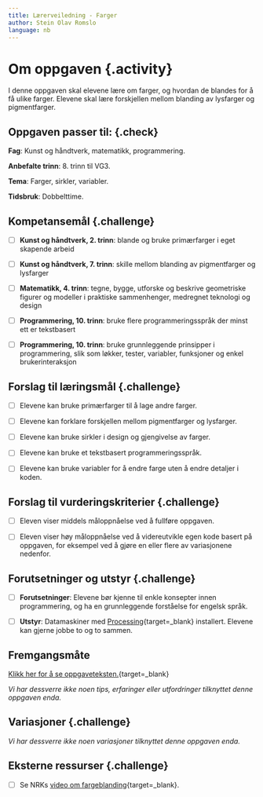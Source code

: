 ```yaml
---
title: Lærerveiledning - Farger
author: Stein Olav Romslo
language: nb
---
```



# Om oppgaven {.activity}

I denne oppgaven skal elevene lære om farger, og hvordan de blandes for å få
ulike farger. Elevene skal lære forskjellen mellom blanding av lysfarger og
pigmentfarger.

## Oppgaven passer til: {.check}

__Fag__: Kunst og håndtverk, matematikk, programmering.

__Anbefalte trinn__: 8. trinn til VG3.

__Tema__: Farger, sirkler, variabler.

__Tidsbruk__: Dobbelttime.

## Kompetansemål {.challenge}

- [ ] __Kunst og håndtverk, 2. trinn__: blande og bruke primærfarger i eget
  skapende arbeid

- [ ] __Kunst og håndtverk, 7. trinn__: skille mellom blanding av pigmentfarger
  og lysfarger

- [ ] __Matematikk, 4. trinn__: tegne, bygge, utforske og beskrive geometriske
  figurer og modeller i praktiske sammenhenger, medregnet teknologi og design

- [ ] __Programmering, 10. trinn__: bruke flere programmeringsspråk der minst
  ett er tekstbasert

- [ ] __Programmering, 10. trinn__: bruke grunnleggende prinsipper i
  programmering, slik som løkker, tester, variabler, funksjoner og enkel
  brukerinteraksjon

## Forslag til læringsmål {.challenge}

- [ ] Elevene kan bruke primærfarger til å lage andre farger.

- [ ] Elevene kan forklare forskjellen mellom pigmentfarger og lysfarger.

- [ ] Elevene kan bruke sirkler i design og gjengivelse av farger.

- [ ] Elevene kan bruke et tekstbasert programmeringsspråk.

- [ ] Elevene kan bruke variabler for å endre farge uten å endre detaljer i
  koden.

## Forslag til vurderingskriterier {.challenge}

- [ ] Eleven viser middels måloppnåelse ved å fullføre oppgaven.

- [ ] Eleven viser høy måloppnåelse ved å videreutvikle egen kode basert på
  oppgaven, for eksempel ved å gjøre en eller flere av variasjonene nedenfor.

## Forutsetninger og utstyr {.challenge}

- [ ] __Forutsetninger__: Elevene bør kjenne til enkle konsepter innen
  programmering, og ha en grunnleggende forståelse for engelsk språk.

- [ ] __Utstyr__: Datamaskiner med
  [Processing](https://www.processing.org/download/){target=_blank} installert.
  Elevene kan gjerne jobbe to og to sammen.

## Fremgangsmåte

[Klikk her for å se oppgaveteksten.](../farger/farger.html){target=_blank}

_Vi har dessverre ikke noen tips, erfaringer eller utfordringer tilknyttet denne
oppgaven enda._

## Variasjoner {.challenge}

_Vi har dessverre ikke noen variasjoner tilknyttet denne oppgaven enda._

## Eksterne ressurser {.challenge}

- [ ] Se NRKs [video om
  fargeblanding](https://www.nrk.no/video/PS*36399){target=_blank}.
